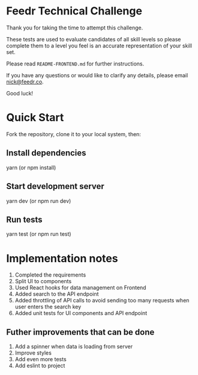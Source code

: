 # Feedr Technical Challenge

Thank you for taking the time to attempt this challenge.

These tests are used to evaluate candidates of all skill levels so please complete them to a level you feel is an accurate representation of your skill set.

Please read `README-FRONTEND.md` for further instructions.

If you have any questions or would like to clarify any details, please email nick@feedr.co.

Good luck!

# Quick Start
Fork the repository, clone it to your local system, then:

## Install dependencies
yarn (or npm install)

## Start development server
yarn dev (or npm run dev)

## Run tests
yarn test (or npm run test)

# Implementation notes

1. Completed the requirements
2. Split UI to components
3. Used React hooks for data management on Frontend
4. Added search to the API endpoint
5. Added throttling of API calls to avoid sending too many requests when user enters the search key
6. Added unit tests for UI components and API endpoint

## Futher improvements that can be done

1. Add a spinner when data is loading from server
2. Improve styles
3. Add even more tests
4. Add eslint to project
